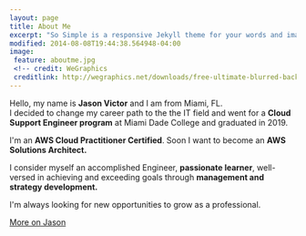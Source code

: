 ```yaml
---
layout: page
title: About Me
excerpt: "So Simple is a responsive Jekyll theme for your words and images."
modified: 2014-08-08T19:44:38.564948-04:00
image:
 feature: aboutme.jpg
 <!-- credit: WeGraphics
 creditlink: http://wegraphics.net/downloads/free-ultimate-blurred-background-pack/ -->
---
```

Hello, my name is **Jason Victor** and I am from Miami, FL.  
I decided to change my career path to the the IT field and went for a **Cloud Support Engineer program** at Miami Dade College and graduated in 2019.

I'm an **AWS Cloud Practitioner Certified**. Soon I want to become an **AWS Solutions Architect.**

I consider myself an accomplished Engineer, **passionate learner**, well-versed in achieving and exceeding goals through **management and strategy development.**

I'm always looking for new opportunities to grow as a professional.

<a markdown="0" href="https://www.linkedin.com/in/jason-victor-795b3b193/" class="btn">More on Jason</a>

[^1]: Example: *domain.com/category-name/post-title*
